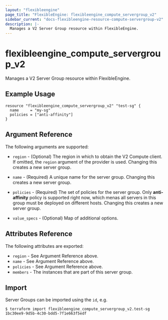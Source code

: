 ```yaml
---
layout: "flexibleengine"
page_title: "FlexibleEngine: flexibleengine_compute_servergroup_v2"
sidebar_current: "docs-flexibleengine-resource-compute-servergroup-v2"
description: |-
  Manages a V2 Server Group resource within FlexibleEngine.
---
```


# flexibleengine\_compute\_servergroup_v2

Manages a V2 Server Group resource within FlexibleEngine.

## Example Usage

```hcl
resource "flexibleengine_compute_servergroup_v2" "test-sg" {
  name     = "my-sg"
  policies = ["anti-affinity"]
}
```

## Argument Reference

The following arguments are supported:

* `region` - (Optional) The region in which to obtain the V2 Compute client.
    If omitted, the `region` argument of the provider is used. Changing
    this creates a new server group.

* `name` - (Required) A unique name for the server group. Changing this creates
    a new server group.

* `policies` - (Required) The set of policies for the server group. Only **anti-affinity**
    policy is supported right now, which menas all servers in this group must be
    deployed on different hosts. Changing this creates a new server group.

* `value_specs` - (Optional) Map of additional options.

## Attributes Reference

The following attributes are exported:

* `region` - See Argument Reference above.
* `name` - See Argument Reference above.
* `policies` - See Argument Reference above.
* `members` - The instances that are part of this server group.

## Import

Server Groups can be imported using the `id`, e.g.

```
$ terraform import flexibleengine_compute_servergroup_v2.test-sg 1bc30ee9-9d5b-4c30-bdd5-7f1e663f5edf
```
